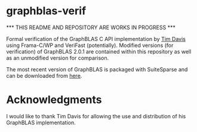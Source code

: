 # graphblas-verif
*** THIS README AND REPOSITORY ARE WORKS IN PROGRESS ***

Formal verification of the GraphBLAS C API implementation by [Tim Davis](http://faculty.cse.tamu.edu/davis/welcome.html) using Frama-C/WP and VeriFast (potentially). Modified versions (for verification) of GraphBLAS 2.0.1 are contained within this repository as well as an unmodified version for comparison. 

The most recent version of GraphBLAS is packaged with SuiteSparse and can be downloaded from [here](http://faculty.cse.tamu.edu/davis/suitesparse.html).

# Acknowledgments
I would like to thank Tim Davis for allowing the use and distribution of his GraphBLAS implementation.
